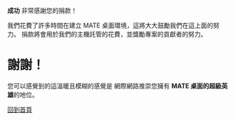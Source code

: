 <!--
.. title: 捐款成功
.. slug: donation-completed
.. date: 2014-11-04 22:23:23
.. tags: 
.. link: 
.. description:
-->

<div class="alert alert-success"><strong>成功</strong> 非常感謝您的捐款！</div>

我們花費了許多時間在建立 MATE 桌面環境，這將大大鼓勵我們在這上面的努力。 
捐款將會用於我們的主機託管的花費，並獎勵專案的貢獻者的努力。

<div class="bs-component">
    <div class="jumbotron">
        <h1>謝謝！</h1>
        <p>您可以感覺到的這溫暖且模糊的感覺是
        網際網路推崇您擁有 <b>MATE 桌面的超級英雄</b>的地位。</p>
        <a href="/" class="btn btn-primary btn-lg">回到首頁</a>
        </p>
    </div>
</div>
